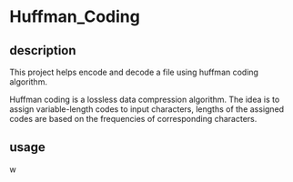 # Huffman_Coding

## description

This project helps encode and decode a file using huffman coding algorithm.

Huffman coding is a lossless data compression algorithm. The idea is to assign variable-length codes to input characters, lengths of the assigned codes are based on the frequencies of corresponding characters.

## usage

w
